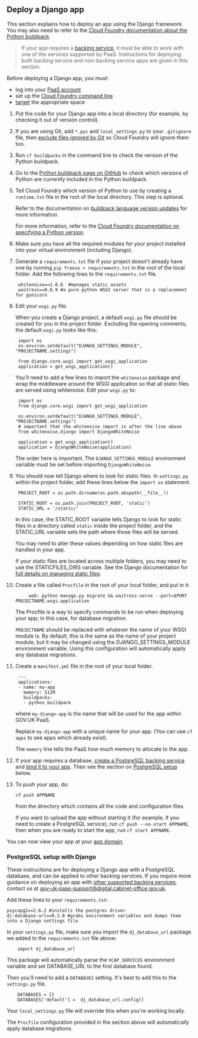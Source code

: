 ## Deploy a Django app

This section explains how to deploy an app using the Django framework. You may also need to refer to the [Cloud Foundry documentation about the Python buildpack](https://docs.cloudfoundry.org/buildpacks/python/index.html).

> If your app requires a [backing service](/deploying_services/#deploy-a-backing-or-routing-service), it must be able to work with one of the services supported by PaaS. Instructions for deploying both backing service and non-backing service apps are given in this section.

Before deploying a Django app, you must:

- log into your [PaaS account](get_started.html#get-an-account)
- set up the [Cloud Foundry command line](get_started.html#set-up-command-line)
- [target](deploying_apps.html#set-a-target) the appropriate space

1. Put the code for your Django app into a local directory (for example, by checking it out of version control).

1. If you are using Git, add `*.pyc` and `local_settings.py` to your `.gitignore` file, then
   [exclude files ignored by Git](/deploying_apps.html#excluding-files) so Cloud Foundry will ignore them too.

1. Run `cf buildpacks` in the command line to check the version of the Python buildpack.

1. Go to the [Python buildpack page on GitHub](https://github.com/cloudfoundry/python-buildpack/releases) to check which versions of Python are currently included in the Python buildpack.

1. Tell Cloud Foundry which version of Python to use by creating a `runtime.txt` file in the root of the local directory. This step is optional.

    Refer to the documentation on [buildpack language version updates](deploying_apps.html#buildpack-language-version-updates) for more information.

    For more information, refer to the [Cloud Foundry documentation on specifying a Python version](https://docs.cloudfoundry.org/buildpacks/python/index.html#runtime).

4. Make sure you have all the required modules for your project installed into your virtual environment (including Django).

1. Generate a ``requirements.txt`` file if your project doesn't already have one by running ``pip freeze > requirements.txt`` in the root of the local folder.
    Add the following lines to the ``requirements.txt`` file.

        whitenoise==1.0.6  #manages static assets
        waitress==0.8.9 #a pure python WSGI server that is a replacement for gunicorn

4. Edit your `wsgi.py` file.

    When you create a Django project, a default `wsgi.py` file should be created for you in the project folder. Excluding the opening comments, the default `wsgi.py` looks like this:

        import os
        os.environ.setdefault("DJANGO_SETTINGS_MODULE", "PROJECTNAME.settings")

        from django.core.wsgi import get_wsgi_application
        application = get_wsgi_application()


    You'll need to add a few lines to import the `whitenoise` package and wrap the middleware around the WSGI application so that all static files are served using whitenoise. Edit your `wsgi.py` to:

        import os
        from django.core.wsgi import get_wsgi_application

        os.environ.setdefault("DJANGO_SETTINGS_MODULE", "PROJECTNAME.settings")
        # important that the whitenoise import is after the line above
        from whitenoise.django import DjangoWhiteNoise

        application = get_wsgi_application()
        application = DjangoWhiteNoise(application)


    The order here is important. The `DJANGO_SETTINGS_MODULE` environment variable must be set before importing `DjangoWhiteNoise`.

1. You should now tell Django where to look for static files. In `settings.py` within the project folder, add these lines below the ``import os`` statement.

        PROJECT_ROOT = os.path.dirname(os.path.abspath(__file__))

        STATIC_ROOT = os.path.join(PROJECT_ROOT, 'static')
        STATIC_URL = '/static/'

    In this case, the STATIC_ROOT variable tells Django to look for static files in a directory called ``static`` inside the project folder, and the STATIC_URL variable sets the path where those files will be served.

    You may need to alter these values depending on how static files are handled in your app.

    If your static files are located across multiple folders, you may need to use the STATICFILES_DIRS variable. See the Django documentation for [full details on managing static files](https://docs.djangoproject.com/en/1.9/howto/static-files/).

1. Create a file called `Procfile` in the root of your local folder,
   and put in it:

            web: python manage.py migrate && waitress-serve --port=$PORT PROJECTNAME.wsgi:application

    The Procfile is a way to specify commands to be run when deploying your app; in this case, for database migration.

    `PROJECTNAME` should be replaced with whatever the name of your WSGI module is. By default, this is the same as the name of your project module, but it may be changed using the DJANGO_SETTINGS_MODULE environment variable. Using this configuration will automatically apply any database migrations.

1. Create a `manifest.yml` file in the root of your local folder.

        ---
        applications:
        - name: my-app
          memory: 512M
          buildpacks:
          - python_buildpack

    where `my-django-app` is the name that will be used for the app within GOV.UK PaaS.

    Replace ``my-django-app`` with a unique name for your app. (You can use ``cf apps`` to see apps which already exist).

    The `memory` line tells the PaaS how much memory to allocate to the app.

1. If your app requires a database, [create a PostgreSQL backing service](/deploying_services/postgresql/#set-up-a-postgresql-service) and [bind it to your app](/deploying_services/postgresql/#bind-a-postgresql-service-to-your-app). Then see the section on [PostgreSQL setup](/deploying_apps.html#postgresql-setup-with-django) below.

1. To push your app, do:

    ``cf push APPNAME``

    from the directory which contains all the code and configuration files.

    If you want to upload the app without starting it (for example, if you need to create a PostgreSQL service), run `cf push --no-start APPNAME`, then when you are ready to start the app, run `cf start APPNAME`.

You can now view your app at your [app domain](/orgs_spaces_users.html#regions).

### PostgreSQL setup with Django

These instructions are for deploying a Django app with a PostgreSQL database, and can be applied to other backing services. If you require more guidance on deploying an app with [other supported backing services](/deploying_services/#deploy-a-backing-or-routing-service), contact us at [gov-uk-paas-support@digital.cabinet-office.gov.uk](mailto:gov-uk-paas-support@digital.cabinet-office.gov.uk).

Add these lines to your ``requirements.txt``:

```
psycopg2==2.6.2 #installs the postgres driver
dj-database-url==0.3.0 #grabs environment variables and dumps them into a Django settings file
```

In your `settings.py` file, make sure you import the ``dj_database_url`` package we added to the `requirements.txt` file above:

        import dj_database_url

This package will automatically parse the ``VCAP_SERVICES`` environment variable and set DATABASE_URL to the first database found.

Then you'll need to add a `DATABASES` setting. It's best to add this to the `settings.py` file.

        DATABASES = {}
        DATABASES['default'] =  dj_database_url.config()

Your `local_settings.py` file will override this when you're working locally.

The `Procfile` configuration provided in the section above will automatically apply database migrations.
